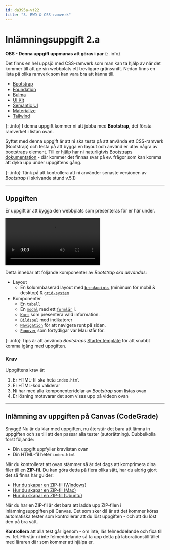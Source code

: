 ```yaml
---
id: da395a-vt22
title: "3. RWD & CSS-ramverk"
---
```


# Inlämningsuppgift 2.a

**OBS - Denna uppgift uppmanas att göras i par**
{: .info}


Det finns en hel uppsjö med CSS-ramverk som man kan ta hjälp av när det kommer till att ge sin webbplats ett trevligare gränssnitt. Nedan finns en lista på olika ramverk som kan vara bra att känna till.

* [Bootstrap](https://getbootstrap.com)
* [Foundation](https://get.foundation)
* [Bulma](https://bulma.io)
* [UI Kit](https://getuikit.com)
* [Semantic UI](https://semantic-ui.com)
* [Materialize](https://materializecss.com)
* [Tailwind](https://tailwindcss.com)

{: .info}
I denna uppgift kommer ni att jobba med **Bootstrap**, det första ramverket i listan ovan.

Syftet med denna uppgift är att ni ska testa på att använda ett CSS-ramverk (Bootstrap) och testa på att bygga en layout och använd er utav några av bootstraps element. Till er hjälp har ni naturligtvis [Bootstraps dokumentation](https://getbootstrap.com/docs/5.1/getting-started/introduction/) - där kommer det finnas svar på ev. frågor som kan komma att dyka upp under uppgiftens gång.

{: .info}
Tänk på att kontrollera att ni använder senaste versionen av *Bootstrap* (i skrivande stund v.5.1)

---

## Uppgiften

Er uppgift är att bygga den webbplats som presenteras för er här under.

<video controls>
  <source src="http://webbintro.se/media/inl.2.a.mp4" type="video/mp4">
Your browser does not support the video tag.
</video>


Detta innebär att följande komponenter av *Bootstrap ska användas*:

- Layout
    - En kolumnbaserad layout med [`breakpoints`](https://getbootstrap.com/docs/5.1/layout/breakpoints/) (minimum för mobil & desktop) & [`grid-system`](https://getbootstrap.com/docs/5.1/layout/grid/)
- Komponenter
    - En [`tabell`](https://getbootstrap.com/docs/5.1/content/tables/)
    - En [`modal`](https://getbootstrap.com/docs/5.1/components/modal/) med ett [`formlär`](https://getbootstrap.com/docs/5.1/forms/overview/) i.
    - [`Kort`](https://getbootstrap.com/docs/5.1/components/card/) som presentera vald information.
    - [`Bildspel`](https://getbootstrap.com/docs/5.1/components/carousel/) med indikatorer
    - [`Navigation`](https://getbootstrap.com/docs/5.1/components/navbar/) för att navigera runt på sidan.
    - [`Popover`](https://getbootstrap.com/docs/5.1/components/popovers/) som förtydligar var Mau står för.

{: .info}
Tips är att använda *Bootstraps* [Starter template](https://getbootstrap.com/docs/5.1/getting-started/introduction/#starter-template) för att snabbt komma igång med uppgiften.

### Krav

Uppgiftens krav är:

1. Er HTML-fil ska heta `index.html`
2. Er HTML-kod validerar
3. Ni har med alla komponenter/delar av *Bootstrap* som listas ovan
4. Er lösning motsvarar det som visas upp på videon ovan

---

## Inlämning av uppgiften på Canvas (CodeGrade)

Snyggt! Nu är du klar med uppgiften, nu återstår det bara att lämna in uppgiften och se till att den passar alla tester (autorättning). Dubbelkolla först följande:

* Din uppgift uppfyller kravlistan ovan
* Din HTML-fil heter `index.html`

När du kontrollerat att ovan stämmer så är det dags att komprimera dina filer till en **ZIP-fil**. Du kan göra detta på flera olika sätt, har du aldrig gjort det så finns här guider:

- [Hur du skapar en ZIP-fil (Windows)](https://support.microsoft.com/en-us/windows/zip-and-unzip-files-8d28fa72-f2f9-712f-67df-f80cf89fd4e5)
- [Hur du skapar en ZIP-fil (Mac)](https://support.apple.com/sv-se/guide/mac-help/mchlp2528/mac)
- [Hur du skapar en ZIP-fil (Ubuntu)](https://www.cyberciti.biz/faq/how-to-zip-a-folder-in-ubuntu-linux/)

När du har en ZIP-fil är det bara att ladda upp ZIP-filen i inlämningsuppgiften på Canvas. Det som sker då är att det kommer köras automatiska tester som kontrollerar att du löst uppgiften - och att du löst den på bra sätt.

**Kontrollera** att alla test går igenom - om inte, läs felmeddelande och fixa till ev. fel. Förstår ni inte felmeddelande så ta upp detta på laborationstillfället med läraren där som kommer att hjälpa er.